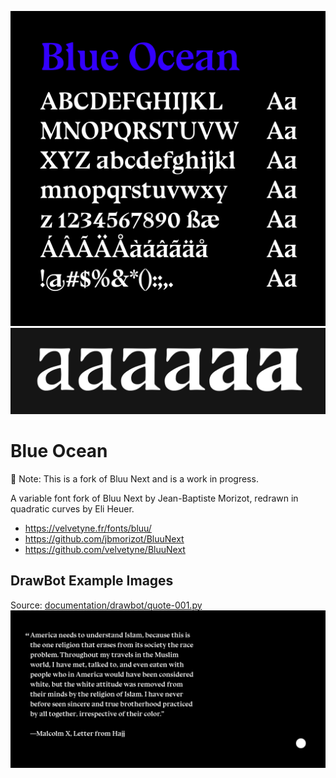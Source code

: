 ![Sample](documentation/drawbot/basic-specimen.png)
![Interp](documentation/interp.png)
# Blue Ocean
🚧 Note: This is a fork of Bluu Next and is a work in progress.

A variable font fork of Bluu Next by Jean-Baptiste Morizot, redrawn in quadratic curves by Eli Heuer.

* https://velvetyne.fr/fonts/bluu/
* https://github.com/jbmorizot/BluuNext
* https://github.com/velvetyne/BluuNext

## DrawBot Example Images
Source: [documentation/drawbot/quote-001.py](documentation/drawbot/quote-001.py)
![Sample](documentation/drawbot/quote-001.gif)
